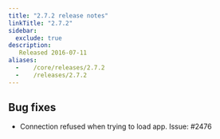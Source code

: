 ```yaml
---
title: "2.7.2 release notes"
linkTitle: "2.7.2"
sidebar:
  exclude: true
description:
   Released 2016-07-11
aliases:
  -    /core/releases/2.7.2
  -    /releases/2.7.2
---
```


## Bug fixes

- Connection refused when trying to load app. Issue: #2476
